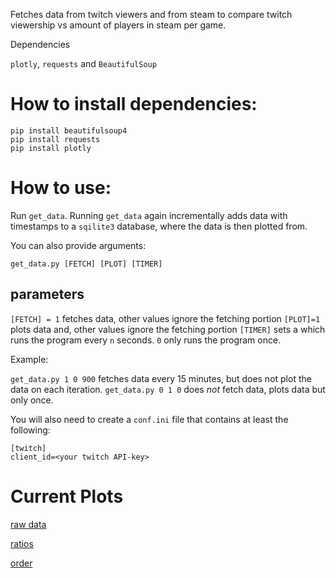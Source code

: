 Fetches data from twitch viewers and from steam to compare twitch viewership vs amount of players in steam per game.

Dependencies

`plotly`, `requests` and `BeautifulSoup`

# How to install dependencies:

```
pip install beautifulsoup4
pip install requests
pip install plotly
```

# How to use:

Run `get_data`. Running `get_data` again incrementally adds data with timestamps to a `sqilite3` database, where the data is then plotted from.

You can also provide arguments:

`get_data.py [FETCH] [PLOT] [TIMER]`

## parameters
`[FETCH] = 1` fetches data, other values ignore the fetching portion
`[PLOT]=1` plots data and, other values ignore the fetching portion
`[TIMER]` sets a which runs the program every `n` seconds. `0` only runs the program once.

Example:

`get_data.py 1 0 900` fetches data every 15 minutes, but does not plot the data on each iteration.
`get_data.py 0 1 0` does *not* fetch data, plots data but only once.


You will also need to create a `conf.ini` file that contains at least the following:
```
[twitch]
client_id=<your twitch API-key>
```

# Current Plots

[raw data](plots/raw_data.html)

[ratios](plots/ratios.html)

[order](plots/order.html)
